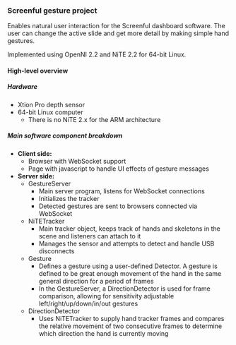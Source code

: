 ### Screenful gesture project

Enables natural user interaction for the Screenful dashboard software. The user can change the active slide and get more detail by making simple hand gestures.

Implemented using OpenNI 2.2 and NiTE 2.2 for 64-bit Linux.

#### High-level overview

##### Hardware

- Xtion Pro depth sensor
- 64-bit Linux computer
    - There is no NiTE 2.x for the ARM architecture

##### Main software component breakdown

- **Client side:**
    - Browser with WebSocket support
    - Page with javascript to handle UI effects of gesture messages
- **Server side:**
    - GestureServer
        - Main server program, listens for WebSocket connections
        - Initializes the tracker
        - Detected gestures are sent to browsers connected via WebSocket
    - NiTETracker
        - Main tracker object, keeps track of hands and skeletons in the scene and listeners can attach to it
        - Manages the sensor and attempts to detect and handle USB disconnects
    - Gesture
        - Defines a gesture using a user-defined Detector. A gesture is defined to be great enough movement of the hand in the same general direction for a period of frames
        - In the GestureServer, a DirectionDetector is used for frame comparison, allowing for sensitivity adjustable left/right/up/down/in/out gestures
    - DirectionDetector
        - Uses NiTETracker to supply hand tracker frames and compares the relative movement of two consecutive frames to determine which direction the hand is currently moving

